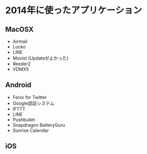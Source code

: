 # 2014年に使ったアプリケーション

## MacOSX
- Airmail
- Locko
- LINE
- Movist (Updateがよかった)
- Reeder2
- VDMX5

## Android
- Fenix for Twitter
- Google認証システム
- IFTTT
- LINE
- Pushbullet
- Snapdragon BatteryGuru
- Sunrise Calendar


## iOS
